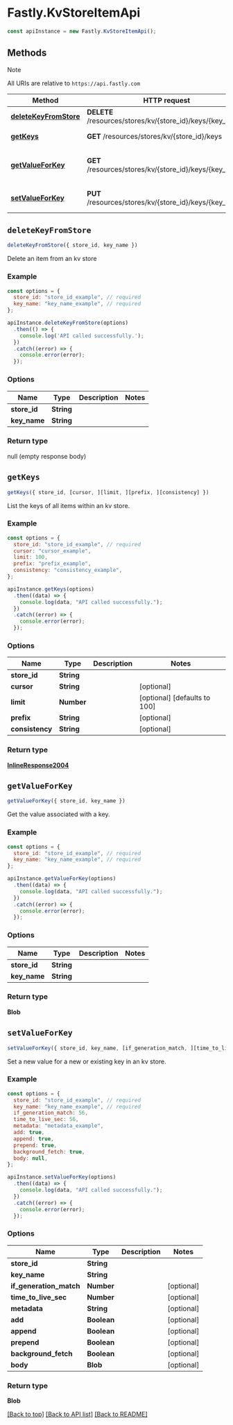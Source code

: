 # Fastly.KvStoreItemApi

```javascript
const apiInstance = new Fastly.KvStoreItemApi();
```
## Methods

> [!NOTE]
> All URIs are relative to `https://api.fastly.com`

Method | HTTP request | Description
------ | ------------ | -----------
[**deleteKeyFromStore**](KvStoreItemApi.md#deleteKeyFromStore) | **DELETE** /resources/stores/kv/{store_id}/keys/{key_name} | Delete kv store item.
[**getKeys**](KvStoreItemApi.md#getKeys) | **GET** /resources/stores/kv/{store_id}/keys | List kv store keys.
[**getValueForKey**](KvStoreItemApi.md#getValueForKey) | **GET** /resources/stores/kv/{store_id}/keys/{key_name} | Get the value of an kv store item
[**setValueForKey**](KvStoreItemApi.md#setValueForKey) | **PUT** /resources/stores/kv/{store_id}/keys/{key_name} | Insert an item into an kv store


## `deleteKeyFromStore`

```javascript
deleteKeyFromStore({ store_id, key_name })
```

Delete an item from an kv store

### Example

```javascript
const options = {
  store_id: "store_id_example", // required
  key_name: "key_name_example", // required
};

apiInstance.deleteKeyFromStore(options)
  .then(() => {
    console.log('API called successfully.');
  })
  .catch((error) => {
    console.error(error);
  });
```

### Options

Name | Type | Description  | Notes
------------- | ------------- | ------------- | -------------
**store_id** | **String** |  |
**key_name** | **String** |  |

### Return type

null (empty response body)


## `getKeys`

```javascript
getKeys({ store_id, [cursor, ][limit, ][prefix, ][consistency] })
```

List the keys of all items within an kv store.

### Example

```javascript
const options = {
  store_id: "store_id_example", // required
  cursor: "cursor_example",
  limit: 100,
  prefix: "prefix_example",
  consistency: "consistency_example",
};

apiInstance.getKeys(options)
  .then((data) => {
    console.log(data, "API called successfully.");
  })
  .catch((error) => {
    console.error(error);
  });
```

### Options

Name | Type | Description  | Notes
------------- | ------------- | ------------- | -------------
**store_id** | **String** |  |
**cursor** | **String** |  | [optional]
**limit** | **Number** |  | [optional] [defaults to 100]
**prefix** | **String** |  | [optional]
**consistency** | **String** |  | [optional]

### Return type

[**InlineResponse2004**](InlineResponse2004.md)


## `getValueForKey`

```javascript
getValueForKey({ store_id, key_name })
```

Get the value associated with a key.

### Example

```javascript
const options = {
  store_id: "store_id_example", // required
  key_name: "key_name_example", // required
};

apiInstance.getValueForKey(options)
  .then((data) => {
    console.log(data, "API called successfully.");
  })
  .catch((error) => {
    console.error(error);
  });
```

### Options

Name | Type | Description  | Notes
------------- | ------------- | ------------- | -------------
**store_id** | **String** |  |
**key_name** | **String** |  |

### Return type

**Blob**


## `setValueForKey`

```javascript
setValueForKey({ store_id, key_name, [if_generation_match, ][time_to_live_sec, ][metadata, ][add, ][append, ][prepend, ][background_fetch, ][body] })
```

Set a new value for a new or existing key in an kv store.

### Example

```javascript
const options = {
  store_id: "store_id_example", // required
  key_name: "key_name_example", // required
  if_generation_match: 56,
  time_to_live_sec: 56,
  metadata: "metadata_example",
  add: true,
  append: true,
  prepend: true,
  background_fetch: true,
  body: null,
};

apiInstance.setValueForKey(options)
  .then((data) => {
    console.log(data, "API called successfully.");
  })
  .catch((error) => {
    console.error(error);
  });
```

### Options

Name | Type | Description  | Notes
------------- | ------------- | ------------- | -------------
**store_id** | **String** |  |
**key_name** | **String** |  |
**if_generation_match** | **Number** |  | [optional]
**time_to_live_sec** | **Number** |  | [optional]
**metadata** | **String** |  | [optional]
**add** | **Boolean** |  | [optional]
**append** | **Boolean** |  | [optional]
**prepend** | **Boolean** |  | [optional]
**background_fetch** | **Boolean** |  | [optional]
**body** | **Blob** |  | [optional]

### Return type

**Blob**


[[Back to top]](#) [[Back to API list]](../../README.md#endpoints)
[[Back to README]](../../README.md)
